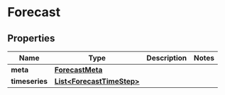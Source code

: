 

# Forecast

## Properties

Name | Type | Description | Notes
------------ | ------------- | ------------- | -------------
**meta** | [**ForecastMeta**](ForecastMeta.md) |  | 
**timeseries** | [**List&lt;ForecastTimeStep&gt;**](ForecastTimeStep.md) |  | 




